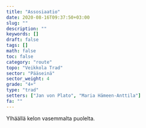 ```yaml
---
title: "Assosiaatio"
date: 2020-08-16T09:37:50+03:00
slug: ""
description: ""
keywords: []
draft: false
tags: []
math: false
toc: false
category: "route"
topo: "Veikkola Trad"
sector: "Pääseinä"
sector_weight: 4
grade: "4+"
type: "trad"
setters: ["Jan von Plato", "Maria Hämeen-Anttila"]
fa: ""
---
```


Ylhäällä kelon vasemmalta puolelta.
